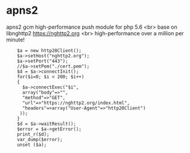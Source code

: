# apns2
apns2 gcm high-performance push module for php 5.6 \<br>
base on libnghttp2 https://nghttp2.org \<br>
high-performance over a million per minute!

		$a = new http20Client(); 
		$a->setHost("nghttp2.org"); 
		$a->setPort("443");
		//$a->setPem("./cert.pem");
		$d = $a->connectInit();
		for($i=0; $i < 200; $i++)
		{
		  $a->connectExec("$i",
		  array("body"=>"",
		  "method"=>"GET",
		  "url"=>"https://nghttp2.org/index.html",
		  "headers"=>array("User-Agent"=>"http20Client")
		 ));
		}
		$d = $a->waitResult();
		$error = $a->getError();
		print_r($d);
		var_dump($error);
		unset ($a);

